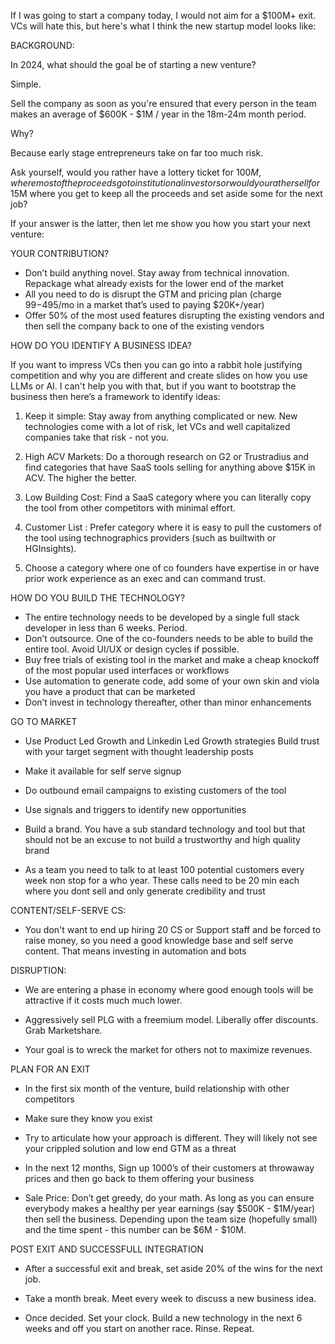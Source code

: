 If I was going to start a company today, I would not aim for a $100M+ exit. VCs will hate this, but here's what I think the new startup model looks like:

BACKGROUND:

In 2024, what should the goal be of starting a new venture?

Simple.

Sell the company as soon as you're ensured that every person in the team makes an average of $600K - $1M / year in the 18m-24m month period.

Why?

Because early stage entrepreneurs take on far too much risk.

Ask yourself, would you rather have a lottery ticket for $100M, where most of the proceeds go to institutional investors or would you rather sell for ~$15M where you get to keep all the proceeds and set aside some for the next job?

If your answer is the latter, then let me show you how you start your next venture:

YOUR CONTRIBUTION?

- Don’t build anything novel. Stay away from technical innovation. Repackage what already exists for the lower end of the market
- All you need to do is disrupt the GTM and pricing plan (charge $99-$495/mo in a market that’s used to paying $20K+/year)
- Offer 50% of the most used features disrupting the existing vendors and then sell the company back to one of the existing vendors

HOW DO YOU IDENTIFY A BUSINESS IDEA?

If you want to impress VCs then you can go into a rabbit hole justifying competition and why you are different and create slides on how you use LLMs or AI. I can't help you with that, but if you want to bootstrap the business then here’s a framework to identify ideas:

1. Keep it simple: Stay away from anything complicated or new. New technologies come with a lot of risk, let VCs and well capitalized companies take that risk - not you.

2. High ACV Markets: Do a thorough research on G2 or Trustradius and find categories that have SaaS tools selling for anything above $15K in ACV. The higher the better.

3. Low Building Cost: Find a SaaS category where you can literally copy the tool from other competitors with minimal effort.

4. Customer List : Prefer category where it is easy to pull the customers of the tool using technographics providers (such as builtwith or HGInsights).

5. Choose a category where one of co founders have expertise in or have prior work experience as an exec and can command trust.

HOW DO YOU BUILD THE TECHNOLOGY?

- The entire technology needs to be developed by a single full stack developer in less than 6 weeks. Period.
- Don’t outsource. One of the co-founders needs to be able to build the entire tool. Avoid UI/UX or design cycles if possible.
- Buy free trials of existing tool in the market and make a cheap knockoff of the most popular used interfaces or workflows
- Use automation to generate code, add some of your own skin and viola you have a product that can be marketed
- Don’t invest in technology thereafter, other than minor enhancements

GO TO MARKET

- Use Product Led Growth and Linkedin Led Growth strategies
  Build trust with your target segment with thought leadership posts

- Make it available for self serve signup

- Do outbound email campaigns to existing customers of the tool

- Use signals and triggers to identify new opportunities

- Build a brand. You have a sub standard technology and tool but that should not be an excuse to not build a trustworthy and high quality brand

- As a team you need to talk to at least 100 potential customers every week non stop for a who year. These calls need to be 20 min each where you dont sell and only generate credibility and trust

CONTENT/SELF-SERVE CS:

- You don't want to end up hiring 20 CS or Support staff and be forced to raise money, so you need a good knowledge base and self serve content. That means investing in automation and bots

DISRUPTION:

- We are entering a phase in economy where good enough tools will be attractive if it costs much much lower.

- Aggressively sell PLG with a freemium model. Liberally offer discounts. Grab Marketshare.

- Your goal is to wreck the market for others not to maximize revenues.

PLAN FOR AN EXIT

- In the first six month of the venture, build relationship with other competitors

- Make sure they know you exist

- Try to articulate how your approach is different. They will likely not see your crippled solution and low end GTM as a threat

- In the next 12 months, Sign up 1000’s of their customers at throwaway prices and then go back to them offering your business

- Sale Price: Don’t get greedy, do your math. As long as you can ensure everybody makes a healthy per year earnings (say $500K - $1M/year) then sell the business. Depending upon the team size (hopefully small) and the time spent - this number can be $6M - $10M.

POST EXIT AND SUCCESSFULL INTEGRATION

- After a successful exit and break, set aside 20% of the wins for the next job.

- Take a month break. Meet every week to discuss a new business idea.

- Once decided. Set your clock. Build a new technology in the next 6 weeks and off you start on another race. Rinse. Repeat.
